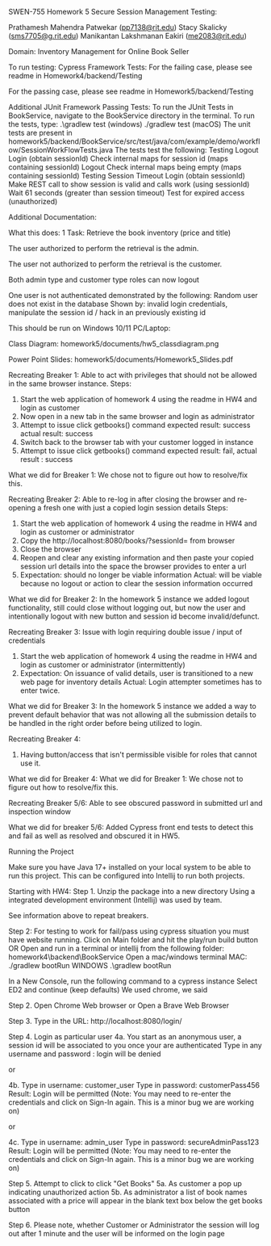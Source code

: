 SWEN-755 Homework 5 Secure Session Management Testing: 


Prathamesh Mahendra Patwekar (pp7138@rit.edu)
Stacy Skalicky (sms7705@g.rit.edu)
Manikantan Lakshmanan Eakiri (me2083@rit.edu)

Domain: Inventory Management for Online Book Seller


To run testing:
Cypress Framework Tests:
For the failing case, please see readme in Homework4/backend/Testing

For the passing case, please see readme in Homework5/backend/Testing

Additional JUnit Framework Passing Tests:
To run the JUnit Tests in BookService, navigate to the BookService directory in the terminal.
To run the tests, type:
.\gradlew test (windows)
./gradlew test (macOS)
The unit tests are present in homework5/backend/BookService/src/test/java/com/example/demo/workflow/SessionWorkFlowTests.java
The tests test the following:
Testing Logout
Login (obtain sessionId)
Check internal maps for session id (maps containing sessionId)
Logout
Check internal maps being empty (maps containing sessionId)
Testing Session Timeout
Login (obtain sessionId)
Make REST call to show session is valid and calls work (using sessionId)
Wait 61 seconds (greater than session timeout)
Test for expired access (unauthorized)



Additional Documentation:

What this does:
1 Task: Retrieve the book inventory (price and title)

The user authorized to perform the retrieval is the admin.

The user not authorized to perform the retrieval is the customer.

Both admin type and customer type roles can now logout 

One user is not authenticated demonstrated by the following:
Random user does not exist in the database 
Shown by: invalid login credentials, manipulate the session id / hack in an previously existing id


This should be run on Windows 10/11 PC/Laptop:


Class Diagram:
homework5/documents/hw5_classdiagram.png

Power Point Slides:
homework5/documents/Homework5_Slides.pdf 


Recreating Breaker 1:
Able to act with privileges that should not be allowed in the same browser instance. 
Steps:
1. Start the web application of homework 4 using the readme in HW4 and login as customer
2. Now open in a new tab in the same browser and login as administrator
3. Attempt to issue click getbooks() command expected result: success  actual result: success
4. Switch back to the browser tab with your customer logged in instance
5. Attempt to issue click getbooks() command expected result: fail, actual result : success

What we did for Breaker 1: We chose not to figure out how to resolve/fix this.

Recreating Breaker 2:
Able to re-log in after closing the browser and re-opening a fresh one with just a copied login session details
Steps:
1. Start the web application of homework 4 using the readme in HW4 and login as customer or administrator
2. Copy the http://localhost:8080/books/?sessionId=<UUID> from browser
3. Close the browser 
4. Reopen and clear any existing information and then paste your copied session url details into the space the browser provides to enter a url
5. Expectation: should no longer be viable information
   Actual: will be viable because no logout or action to clear the session information occurred

What we did for Breaker 2: 
In the homework 5 instance we added logout functionality, still could close without logging out, but now the user and intentionally logout with new button and session id become invalid/defunct. 


Recreating Breaker 3:
Issue with login requiring double issue / input of credentials 
1. Start the web application of homework 4 using the readme in HW4 and login as customer or administrator (intermittently)
2. Expectation: On issuance of valid details, user is transitioned to a new web page for inventory details 
   Actual: Login attempter sometimes has to enter twice. 

What we did for Breaker 3:
In the homework 5 instance we added a way to prevent default behavior that was not allowing all the submission details to be handled in the right order before being utilized to login.


Recreating Breaker 4: 
1. Having button/access that isn't permissible visible for roles that cannot use it. 

What we did for Breaker 4:
What we did for Breaker 1: We chose not to figure out how to resolve/fix this.


Recreating Breaker 5/6: Able to see obscured password in submitted url and inspection window

What we did for breaker 5/6: Added Cypress front end tests to detect this and fail as well as resolved and obscured it in HW5.



Running the Project

Make sure you have Java 17+ installed on your local system to be able to run this project. This can be configured into Intellij to run both projects. 

Starting with HW4:
Step 1.
Unzip the package into a new directory
Using a integrated development environment (Intellij) was used by team.




See information above to repeat breakers. 



Step 2: For testing to work for fail/pass using cypress situation you must have website running. 
Click on Main folder and hit the play/run build button
OR 
Open and run in a terminal or intellij from the following folder: homework4\backend\BookService
Open a mac/windows terminal
MAC:
./gradlew bootRun 
WINDOWS
.\gradlew bootRun


In a New Console, run the following command to a cypress instance
Select ED2 and continue (keep defaults)
We used chrome, we said  



Step 2. 
Open Chrome Web browser
or 
Open a Brave Web Browser

Step 3. 
Type in the URL: http://localhost:8080/login/

Step 4. Login as particular user
4a.
You start as an anonymous user, a session id will be associated to you once your are authenticated
Type in any username and password : login will be denied

or 

4b.
Type in username: customer_user 
Type in password: customerPass456
Result:
Login will be permitted (Note: You may need to re-enter the credentials and click on Sign-In again. This is a minor bug we are working on)


or

4c.
Type in username: admin_user
Type in password: secureAdminPass123
Result:
Login will be permitted
(Note: You may need to re-enter the credentials and click on Sign-In again. This is a minor bug we are working on)


Step 5. Attempt to click to click "Get Books"
5a. As customer a pop up indicating unauthorized action
5b. As administrator a list of book names associated with a price will appear in the blank text box below the get books button


Step 6. Please note, whether Customer or Administrator the session will log out after 1 minute and the user will be informed on the login page





